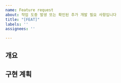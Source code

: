 ```yaml
---
name: Feature request
about: 작업 도중 발생 또는 확인된 추가 개발 필요 사항입니다
title: "[FEAT]"
labels: ''
assignees: ''

---
```


## 개요

## 구현 계획
